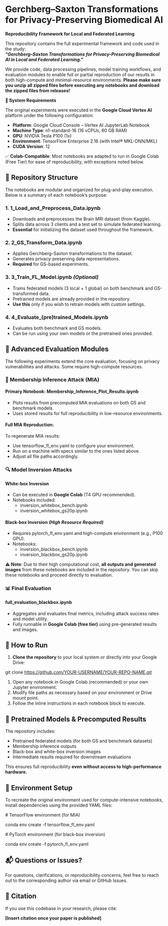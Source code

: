 # **Gerchberg–Saxton Transformations for Privacy-Preserving Biomedical AI**

**Reproducibility Framework for Local and Federated Learning**

This repository contains the full experimental framework and code used in the study:  
**_"Gerchberg–Saxton Transformations for Privacy-Preserving Biomedical AI in Local and Federated Learning."_**

We provide code, data processing pipelines, model training workflows, and evaluation modules to enable full or partial reproduction of our results in both high-compute and minimal-resource environments. **Please make sure you unzip all zipped files before executing any notebooks and download the zipped files from releases!**

**🔧 System Requirements**

The original experiments were executed in the **Google Cloud Vertex AI** platform under the following configuration:

- **Platform**: Google Cloud Console – Vertex AI JupyterLab Notebook
- **Machine Type**: n1-standard-16 (16 vCPUs, 60 GB RAM)
- **GPU**: NVIDIA Tesla P100 (1x)
- **Environment**: TensorFlow Enterprise 2.16 (with Intel® MKL-DNN/MKL)
- **CUDA Version**: 12

✅ **Colab-Compatible**: Most notebooks are adapted to run in Google Colab (Free Tier) for ease of reproducibility, with exceptions noted below.

## **📂 Repository Structure**

The notebooks are modular and organized for plug-and-play execution. Below is a summary of each notebook’s purpose:

### **1\. 1_Load_and_Preprocess_Data.ipynb**

- Downloads and preprocesses the Brain MRI dataset (from Kaggle).
- Splits data across 3 clients and a test set to simulate federated learning.
- **Essential** for initializing the dataset used throughout the framework.

### **2\. 2_GS_Transform_Data.ipynb**

- Applies Gerchberg–Saxton transformations to the dataset.
- Generates privacy-preserving data representations.
- **Required** for GS-based experiments.

### **3\. 3_Train_FL_Model.ipynb _(Optional)_**

- Trains federated models (3 local + 1 global) on both benchmark and GS-transformed data.
- Pretrained models are already provided in the repository.
- **Use this** only if you wish to retrain models with custom settings.

### **4\. 4_Evaluate_(pre)trained_Models.ipynb**

- Evaluates both benchmark and GS models.
- Can be run using your own models or the pretrained ones provided.

## **🧪 Advanced Evaluation Modules**

The following experiments extend the core evaluation, focusing on privacy vulnerabilities and attacks. Some require high-compute resources.

### **🔐 Membership Inference Attack (MIA)**

#### **Primary Notebook: Membership_Inference_Plot_Results.ipynb**

- Plots results from precomputed MIA evaluations on both GS and benchmark models.
- Uses stored results for full reproducibility in low-resource environments.

#### **Full MIA Reproduction:**

To regenerate MIA results:

- Use tensorflow_fl_env.yaml to configure your environment.
- Run on a machine with specs similar to the ones listed above.
- Adjust all file paths accordingly.

### **🔍 Model Inversion Attacks**

#### **White-box Inversion**

- Can be executed in **Google Colab** (T4 GPU recommended).
- Notebooks included:
  - inversion_whitebox_bench.ipynb
  - inversion_whitebox_gs20p.ipynb

#### **Black-box Inversion _(High Resource Required)_**

- Requires pytorch_fl_env.yaml and high-compute environment (e.g., P100 GPU).
- Notebooks:
  - inversion_blackbox_bench.ipynb
  - inversion_blackbox_gs20p.ipynb

⚠️ **Note**: Due to their high computational cost, **all outputs and generated images** from these notebooks are included in the repository. You can skip these notebooks and proceed directly to evaluation.

### **📊 Final Evaluation**

#### **full_evaluation_blackbox.ipynb**

- Aggregates and evaluates final metrics, including attack success rates and model utility.
- Fully runnable in **Google Colab (free tier)** using pre-generated results and images.

## **🚀 How to Run**

1. **Clone the repository** to your local system or directly into your Google Drive:

git clone <https://github.com/YOUR-USERNAME/YOUR-REPO-NAME.git>

1. Open any notebook in Google Colab (recommended) or your own Jupyter environment.
2. Modify file paths as necessary based on your environment or Drive mount point.
3. Follow the inline instructions in each notebook block to execute.

## **📁 Pretrained Models & Precomputed Results**

The repository includes:

- Pretrained federated models (for both GS and benchmark datasets)
- Membership inference outputs
- Black-box and white-box inversion images
- Intermediate results required for downstream evaluations

This ensures full reproducibility **even without access to high-performance hardware.**

## **📄 Environment Setup**

To recreate the original environment used for compute-intensive notebooks, install dependencies using the provided YAML files:

\# TensorFlow environment (for MIA)

conda env create -f tensorflow_fl_env.yaml

\# PyTorch environment (for black-box inversion)

conda env create -f pytorch_fl_env.yaml

## **📬 Questions or Issues?**

For questions, clarifications, or reproducibility concerns, feel free to reach out to the corresponding author via email or GitHub Issues.

## **🧠 Citation**

If you use this codebase in your research, please cite:

**\[Insert citation once your paper is published\]**
